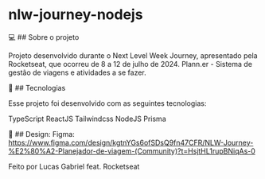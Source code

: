 # nlw-journey-nodejs

<!-- <div align="center">
<img src=".github\project-image.png" alt="nlw-journey-nodejs"/><br />
</div> -->

💻 ## Sobre o projeto

Projeto desenvolvido durante o Next Level Week Journey, apresentado pela Rocketseat, que ocorreu de 8 a 12 de julho de 2024.
Plann.er - Sistema de gestão de viagens e atividades a se fazer.


🚀 ## Tecnologias

Esse projeto foi desenvolvido com as seguintes tecnologias:

TypeScript
ReactJS
Tailwindcss
NodeJS
Prisma


🎨 ## Design:
Figma: https://www.figma.com/design/kgtnYGs6ofSDsQ9fn47CFR/NLW-Journey-%E2%80%A2-Planejador-de-viagem-(Community)?t=HsjtHL1rupBNiqAs-0

Feito por Lucas Gabriel feat. Rocketseat
